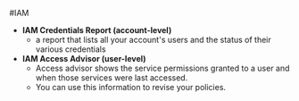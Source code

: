 #IAM 

- **IAM Credentials Report (account-level)**
	- a report that lists all your account's users and the status of their various credentials
- **IAM Access Advisor (user-level)**
	- Access advisor shows the service permissions granted to a user and when those services were last accessed.  
	- You can use this information to revise your policies.